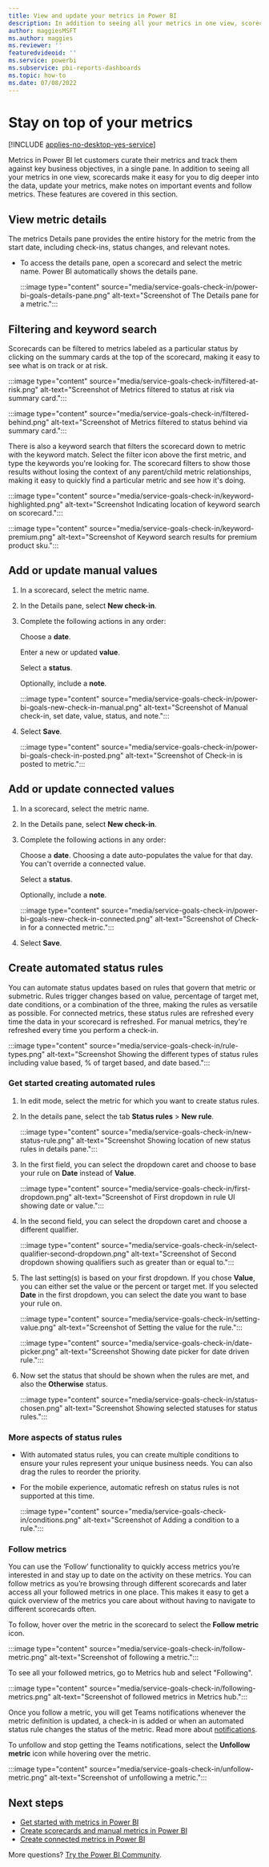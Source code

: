 ```yaml
---
title: View and update your metrics in Power BI
description: In addition to seeing all your metrics in one view, scorecards make it easy for you to dig deeper into the data, update your metrics, and make notes on important events.
author: maggiesMSFT
ms.author: maggies
ms.reviewer: ''
featuredvideoid: ''
ms.service: powerbi
ms.subservice: pbi-reports-dashboards
ms.topic: how-to
ms.date: 07/08/2022
---
```


# Stay on top of your metrics

[!INCLUDE [applies-no-desktop-yes-service](../includes/applies-no-desktop-yes-service.md)]

Metrics in Power BI let customers curate their metrics and track them against key business objectives, in a single pane. In addition to seeing all your metrics in one view, scorecards make it easy for you to dig deeper into the data, update your metrics, make notes on important events and follow metrics. These features are covered in this section. 

## View metric details 

The metrics Details pane provides the entire history for the metric from the start date, including check-ins, status changes, and relevant notes. 

- To access the details pane, open a scorecard and select the metric name. Power BI automatically shows the details pane.

    :::image type="content" source="media/service-goals-check-in/power-bi-goals-details-pane.png" alt-text="Screenshot of The Details pane for a metric.":::
    
    
## Filtering and keyword search 

Scorecards can be filtered to metrics labeled as a particular status by clicking on the summary cards at the top of the scorecard, making it easy to see what is on track or at risk. 

   :::image type="content" source="media/service-goals-check-in/filtered-at-risk.png" alt-text="Screenshot of Metrics filtered to status at risk via summary card.":::
    
   :::image type="content" source="media/service-goals-check-in/filtered-behind.png" alt-text="Screenshot of Metrics filtered to status behind via summary card.":::

There is also a keyword search that filters the scorecard down to metric with the keyword match.  Select the filter icon above the first metric, and type the keywords you're looking for.  The scorecard filters to show those results without losing the context of any parent/child metric relationships, making it easy to quickly find a particular metric and see how it's doing.

   :::image type="content" source="media/service-goals-check-in/keyword-highlighted.png" alt-text="Screenshot Indicating location of keyword search on scorecard.":::
    
   :::image type="content" source="media/service-goals-check-in/keyword-premium.png" alt-text="Screenshot of Keyword search results for premium product sku.":::

## Add or update manual values

1. In a scorecard, select the metric name.
1. In the Details pane, select **New check-in**. 
1. Complete the following actions in any order: 

    Choose a **date**.

    Enter a new or updated **value**.

    Select a **status**.
 
   Optionally, include a **note**. 

    :::image type="content" source="media/service-goals-check-in/power-bi-goals-new-check-in-manual.png" alt-text="Screenshot of Manual check-in, set date, value, status, and note.":::

1. Select **Save**. 

    :::image type="content" source="media/service-goals-check-in/power-bi-goals-check-in-posted.png" alt-text="Screenshot of Check-in is posted to metric.":::

## Add or update connected values 

1. In a scorecard, select the metric name.
1. In the Details pane, select **New check-in**. 
1. Complete the following actions in any order: 

    Choose a **date**. Choosing a date auto-populates the value for that day. You can't override a connected value. 

    Select a **status**.

    Optionally, include a **note**. 

    :::image type="content" source="media/service-goals-check-in/power-bi-goals-new-check-in-connected.png" alt-text="Screenshot of Check-in for a connected metric.":::

1. Select **Save**. 

## Create automated status rules 

You can automate status updates based on rules that govern that metric or submetric. Rules trigger changes based on value, percentage of target met, date conditions, or a combination of the three, making the rules as versatile as possible.  For connected metrics, these status rules are refreshed every time the data in your scorecard is refreshed. For manual metrics, they're refreshed every time you perform a check-in.

   :::image type="content" source="media/service-goals-check-in/rule-types.png" alt-text="Screenshot Showing the different types of status rules including value based, % of target based, and date based.":::


### Get started creating automated rules

1. In edit mode, select the metric for which you want to create status rules.
1. In the details pane, select the tab **Status rules** > **New rule**.

    :::image type="content" source="media/service-goals-check-in/new-status-rule.png" alt-text="Screenshot Showing location of new status rules in details pane.":::

1. In the first field, you can select the dropdown caret and choose to base your rule on **Date** instead of **Value**.

    :::image type="content" source="media/service-goals-check-in/first-dropdown.png" alt-text="Screenshot of First dropdown in rule UI showing date or value.":::

1. In the second field, you can select the dropdown caret and choose a different qualifier.

    :::image type="content" source="media/service-goals-check-in/select-qualifier-second-dropdown.png" alt-text="Screenshot of Second dropdown showing qualifiers such as greater than or equal to.":::

1. The last setting(s) is based on your first dropdown.  If you chose **Value**, you can either set the value or the percent or target met.  If you selected **Date** in the first dropdown, you can select the date you want to base your rule on.

    :::image type="content" source="media/service-goals-check-in/setting-value.png" alt-text="Screenshot of Setting the value for the rule.":::
    
    :::image type="content" source="media/service-goals-check-in/date-picker.png" alt-text="Screenshot Showing date picker for date driven rule.":::

1. Now set the status that should be shown when the rules are met, and also the **Otherwise** status. 

    :::image type="content" source="media/service-goals-check-in/status-chosen.png" alt-text="Screenshot Showing selected statuses for status rules.":::


### More aspects of status rules

- With automated status rules, you can create multiple conditions to ensure your rules represent your unique business needs. You can also drag the rules to reorder the priority.  
- For the mobile experience, automatic refresh on status rules is not supported at this time. 

    :::image type="content" source="media/service-goals-check-in/conditions.png" alt-text="Screenshot of Adding a condition to a rule.":::
    
### Follow metrics

You can use the ‘Follow’ functionality to quickly access metrics you’re interested in and stay up to date on the activity on these metrics. You can follow metrics as you’re browsing through different scorecards and later access all your followed metrics in one place. This makes it easy to get a quick overview of the metrics you care about without having to navigate to different scorecards often.

To follow, hover over the metric in the scorecard to select the **Follow metric** icon.

:::image type="content" source="media/service-goals-check-in/follow-metric.png" alt-text="Screenshot of following a metric.":::
    
To see all your followed metrics, go to Metrics hub and select "Following".
    
:::image type="content" source="media/service-goals-check-in/following-metrics.png" alt-text="Screenshot of followed metrics in Metrics hub.":::
    
Once you follow a metric, you will get Teams notifications whenever the metric definition is updated, a check-in is added or when an automated status rule changes the status of the metric. Read more about [notifications](../collaborate-share/service-teams-notifications.md).

To unfollow and stop getting the Teams notifications, select the **Unfollow metric** icon while hovering over the metric.
    
:::image type="content" source="media/service-goals-check-in/unfollow-metric.png" alt-text="Screenshot of unfollowing a metric.":::
    

## Next steps

- [Get started with metrics in Power BI](service-goals-introduction.md)
- [Create scorecards and manual metrics in Power BI](service-goals-create.md)
- [Create connected metrics in Power BI](service-goals-create-connected.md)

More questions? [Try the Power BI Community](https://community.powerbi.com/).

